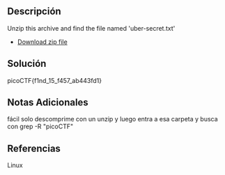 
## Descripción

Unzip this archive and find the file named 'uber-secret.txt'

- [Download zip file](https://artifacts.picoctf.net/c/502/files.zip)
## Solución

picoCTF{f1nd_15_f457_ab443fd1}
## Notas Adicionales
fácil solo descomprime con un unzip y luego entra a esa carpeta y busca con grep -R "picoCTF"

## Referencias
Linux